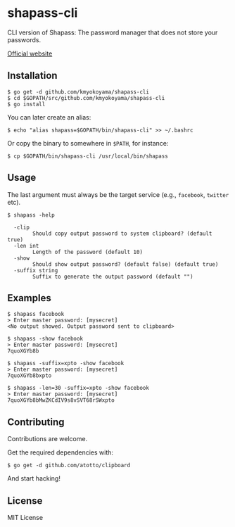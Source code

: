 # shapass-cli

CLI version of Shapass: The password manager that does not store your passwords.

[Official website](https://shapass.com/)

## Installation

```
$ go get -d github.com/kmyokoyama/shapass-cli
$ cd $GOPATH/src/github.com/kmyokoyama/shapass-cli
$ go install
```

You can later create an alias:

```
$ echo "alias shapass=$GOPATH/bin/shapass-cli" >> ~/.bashrc
```

Or copy the binary to somewhere in `$PATH`, for instance:

```
$ cp $GOPATH/bin/shapass-cli /usr/local/bin/shapass
```

## Usage

The last argument must always be the target service (e.g., `facebook`, `twitter` etc).
```
$ shapass -help

  -clip
        Should copy output password to system clipboard? (default true)
  -len int
        Length of the password (default 10)
  -show
        Should show output password? (default false) (default true)
  -suffix string
        Suffix to generate the output password (default "")
```



## Examples

```
$ shapass facebook
> Enter master password: [mysecret]
<No output showed. Output password sent to clipboard>
```

```
$ shapass -show facebook
> Enter master password: [mysecret]
7quoXGYb8b
```

```
$ shapass -suffix=xpto -show facebook
> Enter master password: [mysecret]
7quoXGYb8bxpto
```

```
$ shapass -len=30 -suffix=xpto -show facebook
> Enter master password: [mysecret]
7quoXGYb8bMwZKCdIV9s8vSVT68rSWxpto
```

## Contributing

Contributions are welcome.

Get the required dependencies with:

```
$ go get -d github.com/atotto/clipboard
```

And start hacking!

## License

MIT License